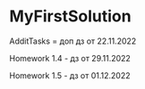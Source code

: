 # MyFirstSolution
AdditTasks = доп дз от 22.11.2022

Homework 1.4 - дз от 29.11.2022

Homework 1.5 - дз от 01.12.2022
